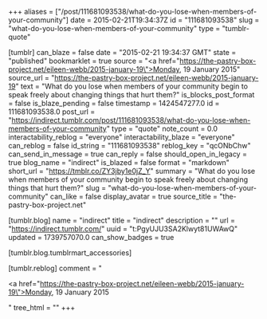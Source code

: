 +++
aliases = ["/post/111681093538/what-do-you-lose-when-members-of-your-community"]
date = 2015-02-21T19:34:37Z
id = "111681093538"
slug = "what-do-you-lose-when-members-of-your-community"
type = "tumblr-quote"

[tumblr]
can_blaze = false
date = "2015-02-21 19:34:37 GMT"
state = "published"
bookmarklet = true
source = "<a href=\"https://the-pastry-box-project.net/eileen-webb/2015-january-19\">Monday, 19 January 2015</a>"
source_url = "https://the-pastry-box-project.net/eileen-webb/2015-january-19"
text = "What do you lose when members of your community begin to speak freely about changing things that hurt them?"
is_blocks_post_format = false
is_blaze_pending = false
timestamp = 1424547277.0
id = 111681093538.0
post_url = "https://indirect.tumblr.com/post/111681093538/what-do-you-lose-when-members-of-your-community"
type = "quote"
note_count = 0.0
interactability_reblog = "everyone"
interactability_blaze = "everyone"
can_reblog = false
id_string = "111681093538"
reblog_key = "qcONbChw"
can_send_in_message = true
can_reply = false
should_open_in_legacy = true
blog_name = "indirect"
is_blazed = false
format = "markdown"
short_url = "https://tmblr.co/ZY3jby1e0jZ_Y"
summary = "What do you lose when members of your community begin to speak freely about changing things that hurt them?"
slug = "what-do-you-lose-when-members-of-your-community"
can_like = false
display_avatar = true
source_title = "the-pastry-box-project.net"

[tumblr.blog]
name = "indirect"
title = "indirect"
description = ""
url = "https://indirect.tumblr.com/"
uuid = "t:PgyUJU3SA2Klwyt81UWAwQ"
updated = 1739757070.0
can_show_badges = true

[tumblr.blog.tumblrmart_accessories]

[tumblr.reblog]
comment = "<p><a href=\"https://the-pastry-box-project.net/eileen-webb/2015-january-19\">Monday, 19 January 2015</a></p>"
tree_html = ""
+++
